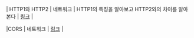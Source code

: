 | HTTP1와 HTTP2 | 네트워크 | HTTP1의 특징을 알아보고 HTTP2와의 차이를 알아본다 | [링크](https://velog.io/@skawnkk/HTTP-%EC%9A%94%EC%B2%AD%EC%9D%91%EB%8B%B5%EA%B3%BC%EC%A0%95%EA%B3%BC-%EC%BB%A4%EB%84%A5%EC%85%98-HTTP2%EC%9D%98-%ED%8A%B9%EC%A7%95) |

|CORS | 네트워크 | [링크](https://velog.io/@skawnkk/CORS) |
